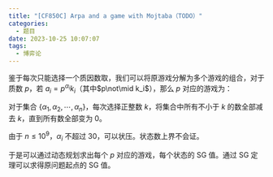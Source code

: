```yaml
---
title: "[CF850C] Arpa and a game with Mojtaba（TODO）"
categories:
  - 题目
date: 2023-10-25 10:07:07
tags:
  - 博弈论
---
```

鉴于每次只能选择一个质因数取，我们可以将原游戏分解为多个游戏的组合，对于质数 $p$，若 $a_i=p^{\alpha_i}k_i$（其中$p\not\mid k_i$），那么 $p$ 对应的游戏为：

对于集合 $\{\alpha_1,\alpha_2,\cdots,\alpha_n\}$，每次选择正整数 $k$，将集合中所有不小于 $k$ 的数全部减去 $k$，直到所有数全部变为 $0$。

由于 $n\le10^9$，$\alpha_i$ 不超过 $30$，可以状压。状态数上界不会证。

于是可以通过动态规划求出每个 $p$ 对应的游戏，每个状态的 SG 值。通过 SG 定理可以求得原问题起点的 SG 值。